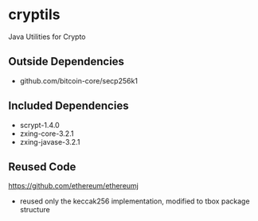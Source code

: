 # cryptils

Java Utilities for Crypto

## Outside Dependencies

* github.com/bitcoin-core/secp256k1

## Included Dependencies

* scrypt-1.4.0
* zxing-core-3.2.1
* zxing-javase-3.2.1

## Reused Code

https://github.com/ethereum/ethereumj
* reused only the keccak256 implementation, modified to tbox package structure
